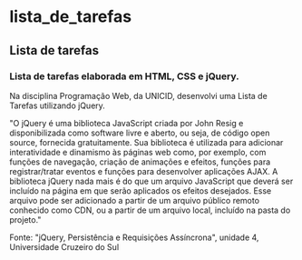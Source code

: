 # lista_de_tarefas
## Lista de tarefas

### Lista de tarefas elaborada em HTML, CSS e jQuery.

Na disciplina Programação Web, da UNICID, desenvolvi uma Lista de Tarefas utilizando jQuery.

"O jQuery é uma biblioteca JavaScript criada por John Resig e disponibilizada como
software livre e aberto, ou seja, de código open source, fornecida gratuitamente.
Sua biblioteca é utilizada para adicionar interatividade e dinamismo às páginas
web como, por exemplo, com funções de navegação, criação de animações e efeitos,
funções para registrar/tratar eventos e funções para desenvolver aplicações
AJAX.
A biblioteca jQuery nada mais é do que um arquivo JavaScript que deverá ser incluído
na página em que serão aplicados os efeitos desejados. Esse arquivo pode
ser adicionado a partir de um arquivo público remoto conhecido como CDN, ou
a partir de um arquivo local, incluído na pasta do projeto."

Fonte: "jQuery, Persistência e Requisições Assíncrona", unidade 4, Universidade Cruzeiro do Sul